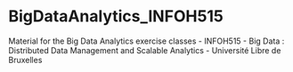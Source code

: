 # BigDataAnalytics_INFOH515
Material for the Big Data Analytics exercise classes - INFOH515 - Big Data : Distributed Data Management and Scalable Analytics - Université Libre de Bruxelles
